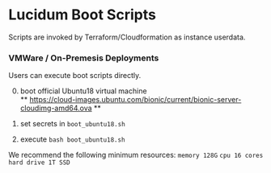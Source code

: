 # Lucidum Boot Scripts

Scripts are invoked by Terraform/Cloudformation as instance userdata.

### VMWare / On-Premesis Deployments

Users can execute boot scripts directly.

0. boot official Ubuntu18 virtual machine\
   ** https://cloud-images.ubuntu.com/bionic/current/bionic-server-cloudimg-amd64.ova **

1. set secrets in `boot_ubuntu18.sh`

2. execute `bash boot_ubuntu18.sh`


We recommend the following minimum resources:
`memory 128G`
`cpu 16 cores`
`hard drive 1T SSD`
